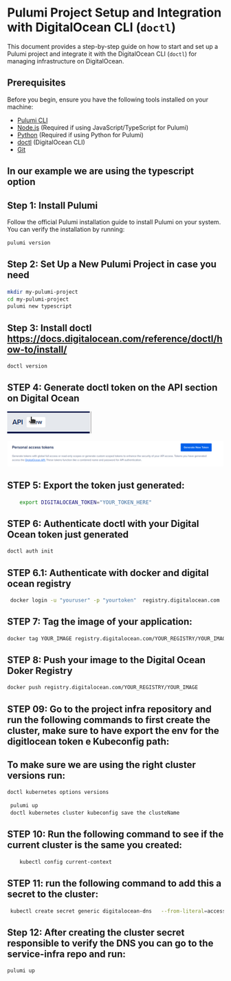 # Pulumi Project Setup and Integration with DigitalOcean CLI (`doctl`)

This document provides a step-by-step guide on how to start and set up a Pulumi project and integrate it with the DigitalOcean CLI (`doctl`) for managing infrastructure on DigitalOcean.

## Prerequisites

Before you begin, ensure you have the following tools installed on your machine:

- [Pulumi CLI](https://www.pulumi.com/docs/get-started/install/)
- [Node.js](https://nodejs.org/) (Required if using JavaScript/TypeScript for Pulumi)
- [Python](https://www.python.org/downloads/) (Required if using Python for Pulumi)
- [doctl](https://docs.digitalocean.com/reference/doctl/how-to/install/) (DigitalOcean CLI)
- [Git](https://git-scm.com/downloads)


## In our example we are using the typescript option

## Step 1: Install Pulumi

Follow the official Pulumi installation guide to install Pulumi on your system. You can verify the installation by running:

```bash
pulumi version

```
## Step 2: Set Up a New Pulumi Project in case you need

```bash
mkdir my-pulumi-project
cd my-pulumi-project
pulumi new typescript
```
## Step 3: Install doctl https://docs.digitalocean.com/reference/doctl/how-to/install/


```bash
doctl version
```

## STEP 4: Generate doctl token on the API section on Digital Ocean
![alt text](image-1.png)

![alt text](image-2.png)

## STEP 5: Export the token just generated:

```bash
    export DIGITALOCEAN_TOKEN="YOUR_TOKEN_HERE"
```

## STEP 6: Authenticate doctl with your Digital Ocean token just generated

```bash
doctl auth init
```
## STEP 6.1: Authenticate with docker and digital ocean registry

```bash
 docker login -u "youruser" -p "yourtoken"  registry.digitalocean.com
```
## STEP 7: Tag the image of your application:
```bash
docker tag YOUR_IMAGE registry.digitalocean.com/YOUR_REGISTRY/YOUR_IMAGE
```

## STEP 8: Push your image to the Digital Ocean Doker Registry

```bash
docker push registry.digitalocean.com/YOUR_REGISTRY/YOUR_IMAGE
```

## STEP 09: Go to the project infra repository  and run the following commands to first create the cluster, make sure to have export the env for the digitlocean token e Kubeconfig path:

## To make sure we are using the right cluster versions run:
```bash
doctl kubernetes options versions
```

```bash
 pulumi up
 doctl kubernetes cluster kubeconfig save the clusteName
```
## STEP 10:  Run the following command to see if the current cluster is the same you created:

```bash
    kubectl config current-context
```

## STEP 11: run the following command to add this a secret to the cluster:

```bash
 kubectl create secret generic digitalocean-dns   --from-literal=access-token="yourtoken"  --namespace default
 ```

## Step 12: After creating the cluster secret responsible to verify the DNS you can go to the service-infra repo and run:

```bash
pulumi up
```
